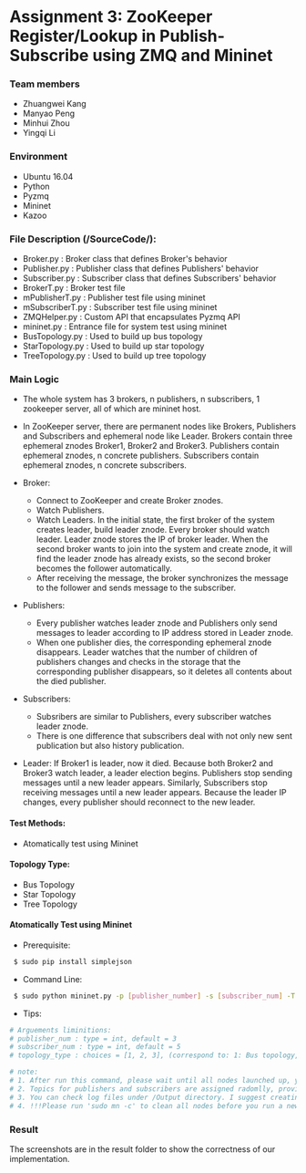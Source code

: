 # Assignment 3: ZooKeeper Register/Lookup in Publish-Subscribe using ZMQ and Mininet

### Team members

 - Zhuangwei Kang
 - Manyao Peng
 - Minhui Zhou
 - Yingqi Li
 
### Environment
  - Ubuntu 16.04
  - Python
  - Pyzmq
  - Mininet
  - Kazoo
  
### File Description (/SourceCode/):
  - Broker.py : Broker class that defines  Broker's behavior
  - Publisher.py : Publisher class that defines Publishers' behavior
  - Subscriber.py : Subscriber class that defines Subscribers' behavior
  - BrokerT.py : Broker test file
  - mPublisherT.py : Publisher test file using mininet
  - mSubscriberT.py : Subscriber test file using mininet
  - ZMQHelper.py : Custom API that encapsulates Pyzmq API
  - mininet.py : Entrance file for system test using mininet
  - BusTopology.py : Used to build up bus topology
  - StarTopology.py : Used to build up star topology
  - TreeTopology.py : Used to build up tree topology
  
### Main Logic
  - The whole system has 3 brokers, n publishers, n subscribers, 1 zookeeper server, all of which are mininet host.
  - In ZooKeeper server, there are permanent nodes like Brokers, Publishers and Subscribers and ephemeral node like Leader.
  Brokers contain three ephemeral znodes Broker1, Broker2 and Broker3. Publishers contain ephemeral znodes, n concrete  publishers. Subscribers contain ephemeral znodes, n concrete subscribers.
  - Broker: 
    - Connect to ZooKeeper and create Broker znodes.
    - Watch Publishers.
    - Watch Leaders. In the initial state, the first broker of the system creates leader, build leader znode. Every broker should watch leader. Leader znode stores the IP of broker leader. When the second broker wants to join into the system and create znode, it will find the leader znode has already exists, so the second broker becomes the follower automatically.
    - After receiving the message, the broker synchronizes the message to the follower and sends message to the subscriber.
  
  - Publishers:
    - Every publisher watches leader znode and Publishers only send messages to leader according to IP address stored in Leader znode.
    - When one publisher dies, the corresponding ephemeral znode disappears. Leader watches that the number of children of publishers changes and checks in the storage that the corresponding publisher disappears, so it deletes all contents about the died publisher.
    
  - Subscribers:
    - Subsribers are similar to Publishers, every subscriber watches leader znode.
    - There is one difference that subscribers deal with not only new sent publication but also history publication.
    
  - Leader: If Broker1 is leader, now it died. Because both Broker2 and Broker3 watch leader, a leader election begins. Publishers stop sending messages until a new leader appears. Similarly, Subscribers stop receiving messages until a new leader appears. Because the leader IP changes, every publisher should reconnect to the new leader.
  
#### Test Methods:
  - Atomatically test using Mininet
  
#### Topology Type:
  - Bus Topology
  - Star Topology
  - Tree Topology 
  
#### Atomatically Test using Mininet
- Prerequisite:
```sh
 $ sudo pip install simplejson
```
- Command Line:
```sh
 $ sudo python mininet.py -p [publisher_number] -s [subscriber_num] -T [topology_type]
```
- Tips:
```sh
# Arguements liminitions:
# publisher_num : type = int, default = 3
# subscriber_num : type = int, default = 5
# topology_type : choices = [1, 2, 3], (correspond to: 1: Bus topology, 2: Star topology, 3: Tree topology), default: 1: Bus topology

# note: 
# 1. After run this command, please wait until all nodes launched up, you would see sorts of Xterm CLIs. Press Ctr+c if you want to exit program.
# 2. Topics for publishers and subscribers are assigned radomlly, provided topics include: animals, foods, laptops, phones, universities and countries. If you find no subscriber received publications, please check if any publisher is publishing the expected topic.
# 3. You can check log files under /Output directory. I suggest creating a folder to store all log files after you run a test case. 
# 4. !!!Please run 'sudo mn -c' to clean all nodes before you run a new test.
```
### Result

The screenshots are in the result folder to show the correctness of our implementation.

 
